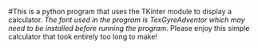 #This is a python program that uses the TKinter module to display a calculator.
*The font used in the program is TexGyreAdventor which may need to be installed before running the program*.
Please enjoy this simple calculator that took entirely too long to make!
